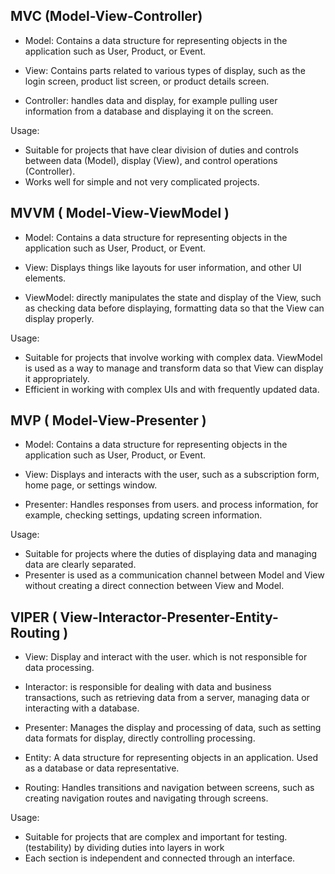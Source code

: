  
## MVC (Model-View-Controller)

* Model: Contains a data structure for representing objects in the application such as User, Product, or Event.

* View: Contains parts related to various types of display, such as the login screen, product list screen, or product details screen.

* Controller: handles data and display, for example pulling user information from a database and displaying it on the screen.

Usage:
* Suitable for projects that have clear division of duties and controls between data (Model), display (View), and control operations (Controller).
* Works well for simple and not very complicated projects.


## MVVM ( Model-View-ViewModel )
* Model: Contains a data structure for representing objects in the application such as User, Product, or Event.

* View: Displays things like layouts for user information, and other UI elements.

* ViewModel: directly manipulates the state and display of the View, such as checking data before displaying, formatting data so that the View can display properly.

Usage:
* Suitable for projects that involve working with complex data. ViewModel is used as a way to manage and transform data so that View can display it appropriately.
* Efficient in working with complex UIs and with frequently updated data.

## MVP ( Model-View-Presenter )
* Model: Contains a data structure for representing objects in the application such as User, Product, or Event.

* View: Displays and interacts with the user, such as a subscription form, home page, or settings window.

* Presenter: Handles responses from users. and process information, for example, checking settings, updating screen information.

Usage:
* Suitable for projects where the duties of displaying data and managing data are clearly separated.
* Presenter is used as a communication channel between Model and View without creating a direct connection between View and Model.

## VIPER ( View-Interactor-Presenter-Entity-Routing )
* View: Display and interact with the user. which is not responsible for data processing.

* Interactor: is responsible for dealing with data and business transactions, such as retrieving data from a server, managing data or interacting with a database.

* Presenter: Manages the display and processing of data, such as setting data formats for display, directly controlling processing.

* Entity: A data structure for representing objects in an application. Used as a database or data representative.

* Routing: Handles transitions and navigation between screens, such as creating navigation routes and navigating through screens.


Usage:
* Suitable for projects that are complex and important for testing. (testability) by dividing duties into layers in work
* Each section is independent and connected through an interface.
